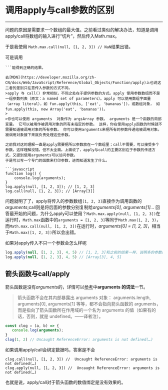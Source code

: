 # 调用apply与call参数的区别
---
问题的原因是需要求一个数组的最大值。之前看过类似的解决办法，知道是调用apply/call将数组的输入进行“切片”，然后传入Math.max。

于是我使用
```Math.max.call(null, [1, 2, 3]) // NaN```结果出错。

可是调用
```Math.max.apply(null, [1, 2, 3]) // 3
```能得到正确的结果。

去[MDN](https://developer.mozilla.org/zh-CN/docs/Web/JavaScript/Reference/Global_Objects/Function/apply)上也说这二者的差别只在意传入参数的方式不同。
>apply 与 call() 非常相似，不同之处在于提供参数的方式。apply 使用参数数组而不是一组参数列表（原文：a named set of parameters）。apply 可以使用数组字面量（array literal），如 fun.apply(this, ['eat', 'bananas'])，或数组对象， 如  fun.apply(this, new Array('eat', 'bananas'))。
>
>你也可以使用 arguments  对象作为 argsArray 参数。 arguments 是一个函数的局部变量。 它可以被用作被调用对象的所有未指定的参数。 这样，你在使用apply函数的时候就不需要知道被调用对象的所有参数。 你可以使用arguments来把所有的参数传递给被调用对象。 被调用对象接下来就负责处理这些参数。

之前我对这的理解一直是apply需要把所以参数放在一个数组里；call不需要，可以接受多个参数。这样理解没错，但不太全面。上面说了，apply与call的主要区别在于参数的传递方式，又提到使用arguments可以访问参数。
于是可以写一个专门的函数来打印参数，进而知道发生了什么。

```javascript
function log() {
	console.log(arguments);
}
log.apply(null, [1, 2, 3]); // [1, 2, 3]
log.call(null, [1, 2, 3]); // [Array[3]]
```
问题就明了了，apply将传入的参数数组`[1, 2, 3]`直接作为调用函数的*arguments*;call则是将后面的参数分别复制给*arguments[0], arguments[1]...*
回答最开始的问题，为什么apply可以使用？`Math.max.apply(null, [1, 2, 3])`在运行时，`Math.max`函数中的`arguments = [1, 2, 3]`等同于`Math.max(1, 2, 3)`，而`Math.max.call(null, [1, 2, 3])`在运行时，*arguments[0] = [1, 2, 3]*，相当于`Math.max([1, 2, 3])`所以会出错。

如果对apply传入不只一个参数会怎么样呢

```javascript
log.apply(null, [1, 2, 3], 4, 5) // [1, 2, 3]和之前的结果一样，说明多的参数被删除了，并没有传递到函数中。
log.apply(null, [1, 2, 3], 4, 5) // [Array[3], 4, 5]
```

## 箭头函数与call/apply
箭头函数是没有*arguments*的，详情可以[参考](https://developer.mozilla.org/zh-CN/docs/Web/JavaScript/Reference/Functions/Arrow_functions)中**arguments 的词法**一节。
>箭头函数不会在其内部暴露出  arguments 对象： arguments.length, arguments[0], arguments[1] 等等，都不会指向箭头函数的 arguments，而是指向了箭头函数所在作用域的一个名为 arguments 的值（如果有的话，否则，就是 undefined。——译者注）。

```javascript
const clog = (a, b) => {
   console.log(arguments);
}
clog(1, 2) // Uncaught ReferenceError: arguments is not defined(…)
```

如果调用apply/call会绑定数据吗，答案是不会
```
clog.call(null, [1, 2, 3]) //  Uncaught ReferenceError: arguments is not defined(…)
clog.apply(null, [1, 2, 3]) //  Uncaught ReferenceError: arguments is not defined(…)
```
也就是说，apply/call对于箭头函数的数值绑定是没有效果的。